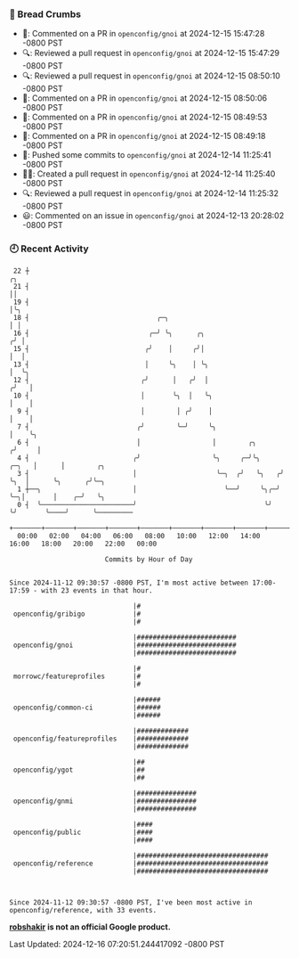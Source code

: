 ### 🍞 Bread Crumbs

 * 💬: Commented on a PR in  `openconfig/gnoi` at 2024-12-15 15:47:28 -0800 PST
 * 🔍: Reviewed a pull request in  `openconfig/gnoi` at 2024-12-15 15:47:29 -0800 PST
 * 🔍: Reviewed a pull request in  `openconfig/gnoi` at 2024-12-15 08:50:10 -0800 PST
 * 💬: Commented on a PR in  `openconfig/gnoi` at 2024-12-15 08:50:06 -0800 PST
 * 💬: Commented on a PR in  `openconfig/gnoi` at 2024-12-15 08:49:53 -0800 PST
 * 💬: Commented on a PR in  `openconfig/gnoi` at 2024-12-15 08:49:18 -0800 PST
 * 🚢: Pushed some commits to `openconfig/gnoi` at 2024-12-14 11:25:41 -0800 PST
 * ✍🏼: Created a pull request in `openconfig/gnoi` at 2024-12-14 11:25:40 -0800 PST
 * 🔍: Reviewed a pull request in  `openconfig/gnoi` at 2024-12-14 11:25:32 -0800 PST
 * 😃: Commented on an issue in `openconfig/gnoi` at 2024-12-13 20:28:02 -0800 PST

### 🕘 Recent Activity
```
 22 ┼                                                                        ╭╮
 21 ┤                                                                        ││
 19 ┤                                                                        │╰╮
 18 ┤                                ╭─╮                                     │ │
 16 ┤                              ╭─╯ ╰╮      ╭╮                           ╭╯ │
 15 ┤                             ╭╯    │     ╭╯│                           │  │
 13 ┤                             │     ╰╮    │ ╰╮                          │  ╰╮
 12 ┤                            ╭╯      │   ╭╯  │                         ╭╯   │
 10 ┤                            │       ╰╮  │   ╰╮                        │    │
  9 ┤                            │        │ ╭╯    │                        │    │
  7 ┤                           ╭╯        ╰─╯     ╰╮                       │    ╰╮
  6 ┤                           │                  │        ╭╮            ╭╯     │
  4 ┤                          ╭╯                  ╰╮     ╭─╯╰╮     ╭─╮   │      │        ╭╮
  3 ┤                          │                    ╰─╮  ╭╯   ╰╮   ╭╯ ╰╮  │      ╰╮      ╭╯╰─╮
  1 ┼──╮                       │                      ╰──╯     ╰╮╭─╯   ╰─╮│       │    ╭─╯   ╰╮
  0 ┤  ╰───────────────────────╯                                ╰╯       ╰╯       ╰────╯      ╰─────────
    +───────+───────+───────+───────+───────+───────+───────+───────+───────+───────+───────+───────+────
  00:00   02:00   04:00   06:00   08:00   10:00   12:00   14:00   16:00   18:00   20:00   22:00   00:00   

						Commits by Hour of Day


Since 2024-11-12 09:30:57 -0800 PST, I'm most active between 17:00-17:59 - with 23 events in that hour.

```



```
                               |#
 openconfig/gribigo            |#
                               |#

                               |#########################
 openconfig/gnoi               |#########################
                               |#########################

                               |#
 morrowc/featureprofiles       |#
                               |#

                               |######
 openconfig/common-ci          |######
                               |######

                               |#############
 openconfig/featureprofiles    |#############
                               |#############

                               |##
 openconfig/ygot               |##
                               |##

                               |###############
 openconfig/gnmi               |###############
                               |###############

                               |####
 openconfig/public             |####
                               |####

                               |#################################
 openconfig/reference          |#################################
                               |#################################



Since 2024-11-12 09:30:57 -0800 PST, I've been most active in openconfig/reference, with 33 events.

```
**[robshakir](mailto:robjs@google.com) is not an official Google product.**  


Last Updated: 2024-12-16 07:20:51.244417092 -0800 PST
